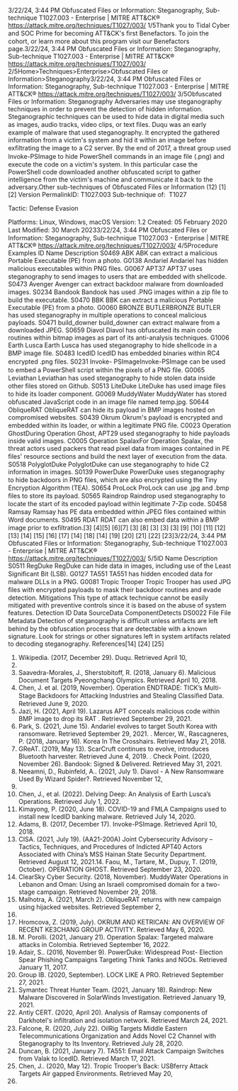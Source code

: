 3/22/24, 3:44 PM Obfuscated Files or Information: Steganography, Sub-technique T1027.003 - Enterprise | MITRE ATT&CK®
https://attack.mitre.org/techniques/T1027/003/ 1/5Thank you to Tidal Cyber and SOC Prime for becoming ATT&CK's ﬁrst Benefactors. To join the cohort, or learn more about this program visit our
Benefactors page.3/22/24, 3:44 PM Obfuscated Files or Information: Steganography, Sub-technique T1027.003 - Enterprise | MITRE ATT&CK®
https://attack.mitre.org/techniques/T1027/003/ 2/5Home>Techniques>Enterprise>Obfuscated Files or Information>Steganography3/22/24, 3:44 PM Obfuscated Files or Information: Steganography, Sub-technique T1027.003 - Enterprise | MITRE ATT&CK®
https://attack.mitre.org/techniques/T1027/003/ 3/5Obfuscated Files or Information: Steganography
Adversaries may use steganography techniques in order to prevent the detection of hidden information. Steganographic techniques can be
used to hide data in digital media such as images, audio tracks, video clips, or text ﬁles.
Duqu was an early example of malware that used steganography. It encrypted the gathered information from a victim's system and hid it
within an image before exﬁltrating the image to a C2 server.
By the end of 2017, a threat group used Invoke-PSImage to hide PowerShell commands in an image ﬁle (.png) and execute the code on a
victim's system. In this particular case the PowerShell code downloaded another obfuscated script to gather intelligence from the victim's
machine and communicate it back to the adversary.Other sub-techniques of Obfuscated Files or Information (12)
[1]
[2]
Version PermalinkID: T1027.003
Sub-technique of:  T1027

Tactic: Defense Evasion

Platforms: Linux, Windows, macOS
Version: 1.2
Created: 05 February 2020
Last Modiﬁed: 30 March 20233/22/24, 3:44 PM Obfuscated Files or Information: Steganography, Sub-technique T1027.003 - Enterprise | MITRE ATT&CK®
https://attack.mitre.org/techniques/T1027/003/ 4/5Procedure Examples
ID Name Description
S0469 ABK ABK can extract a malicious Portable Executable (PE) from a photo.
G0138 Andariel Andariel has hidden malicious executables within PNG ﬁles.
G0067 APT37 APT37 uses steganography to send images to users that are embedded with shellcode.
S0473 Avenger Avenger can extract backdoor malware from downloaded images.
S0234 Bandook Bandook has used .PNG images within a zip ﬁle to build the executable. 
S0470 BBK BBK can extract a malicious Portable Executable (PE) from a photo.
G0060 BRONZE
BUTLERBRONZE BUTLER has used steganography in multiple operations to conceal malicious payloads.
S0471 build\_downer build\_downer can extract malware from a downloaded JPEG.
S0659 Diavol Diavol has obfuscated its main code routines within bitmap images as part of its anti-analysis techniques.
G1006 Earth Lusca Earth Lusca has used steganography to hide shellcode in a BMP image ﬁle.
S0483 IcedID IcedID has embedded binaries within RC4 encrypted .png ﬁles.
S0231 Invoke-
PSImageInvoke-PSImage can be used to embed a PowerShell script within the pixels of a PNG ﬁle.
G0065 Leviathan Leviathan has used steganography to hide stolen data inside other ﬁles stored on Github.
S0513 LiteDuke LiteDuke has used image ﬁles to hide its loader component.
G0069 MuddyWater MuddyWater has stored obfuscated JavaScript code in an image ﬁle named temp.jpg.
S0644 ObliqueRAT ObliqueRAT can hide its payload in BMP images hosted on compromised websites.
S0439 Okrum Okrum's payload is encrypted and embedded within its loader, or within a legitimate PNG ﬁle.
C0023 Operation
GhostDuring Operation Ghost, APT29 used steganography to hide payloads inside valid images.
C0005 Operation
SpalaxFor Operation Spalax, the threat actors used packers that read pixel data from images contained in PE ﬁles'
resource sections and build the next layer of execution from the data.
S0518 PolyglotDuke PolyglotDuke can use steganography to hide C2 information in images.
S0139 PowerDuke PowerDuke uses steganography to hide backdoors in PNG ﬁles, which are also encrypted using the Tiny
Encryption Algorithm (TEA).
S0654 ProLock ProLock can use .jpg and .bmp ﬁles to store its payload.
S0565 Raindrop Raindrop used steganography to locate the start of its encoded payload within legitimate 7-Zip code.
S0458 Ramsay Ramsay has PE data embedded within JPEG ﬁles contained within Word documents.
S0495 RDAT RDAT can also embed data within a BMP image prior to exﬁltration.[3]
[4][5]
[6][7]
[3]
[8]
[3]
[3]
[3]
[9]
[10]
[11]
[12]
[13]
[14]
[15]
[16]
[17]
[14]
[18]
[14]
[19]
[20]
[21]
[22]
[23]3/22/24, 3:44 PM Obfuscated Files or Information: Steganography, Sub-technique T1027.003 - Enterprise | MITRE ATT&CK®
https://attack.mitre.org/techniques/T1027/003/ 5/5ID Name Description
S0511 RegDuke RegDuke can hide data in images, including use of the Least Signiﬁcant Bit (LSB).
G0127 TA551 TA551 has hidden encoded data for malware DLLs in a PNG.
G0081 Tropic Trooper Tropic Trooper has used JPG ﬁles with encrypted payloads to mask their backdoor routines and evade
detection.
Mitigations
This type of attack technique cannot be easily mitigated with preventive controls since it is based on the abuse of system features.
Detection
ID Data SourceData ComponentDetects
DS0022 File File Metadata Detection of steganography is diﬃcult unless artifacts are left behind by the obfuscation
process that are detectable with a known signature. Look for strings or other signatures left in
system artifacts related to decoding steganography.
References[14]
[24]
[25]
1. Wikipedia. (2017, December 29). Duqu. Retrieved April 10,
2018.
2. Saavedra-Morales, J., Sherstobitoff, R. (2018, January 6).
Malicious Document Targets Pyeongchang Olympics.
Retrieved April 10, 2018.
3. Chen, J. et al. (2019, November). Operation ENDTRADE: TICK’s
Multi-Stage Backdoors for Attacking Industries and Stealing
Classiﬁed Data. Retrieved June 9, 2020.
4. Jazi, H. (2021, April 19). Lazarus APT conceals malicious
code within BMP image to drop its RAT . Retrieved September
29, 2021.
5. Park, S. (2021, June 15). Andariel evolves to target South
Korea with ransomware. Retrieved September 29, 2021.
. Mercer, W., Rascagneres, P. (2018, January 16). Korea In The
Crosshairs. Retrieved May 21, 2018.
7. GReAT. (2019, May 13). ScarCruft continues to evolve,
introduces Bluetooth harvester. Retrieved June 4, 2019.
. Check Point. (2020, November 26). Bandook: Signed &
Delivered. Retrieved May 31, 2021.
9. Neeamni, D., Rubinfeld, A.. (2021, July 1). Diavol - A New
Ransomware Used By Wizard Spider?. Retrieved November 12,
2021.
10. Chen, J., et al. (2022). Delving Deep: An Analysis of Earth
Lusca’s Operations. Retrieved July 1, 2022.
11. Kimayong, P. (2020, June 18). COVID-19 and FMLA
Campaigns used to install new IcedID banking malware.
Retrieved July 14, 2020.
12. Adams, B. (2017, December 17). Invoke-PSImage. Retrieved
April 10, 2018.
13. CISA. (2021, July 19). (AA21-200A) Joint Cybersecurity
Advisory – Tactics, Techniques, and Procedures of Indicted
APT40 Actors Associated with China’s MSS Hainan State
Security Department. Retrieved August 12, 2021.14. Faou, M., Tartare, M., Dupuy, T. (2019, October). OPERATION
GHOST. Retrieved September 23, 2020.
15. ClearSky Cyber Security. (2018, November). MuddyWater
Operations in Lebanon and Oman: Using an Israeli
compromised domain for a two-stage campaign. Retrieved
November 29, 2018.
1. Malhotra, A. (2021, March 2). ObliqueRAT returns with new
campaign using hijacked websites. Retrieved September 2,
2021.
17. Hromcova, Z. (2019, July). OKRUM AND KETRICAN: AN
OVERVIEW OF RECENT KE3CHANG GROUP ACTIVITY.
Retrieved May 6, 2020.
1. M. Porolli. (2021, January 21). Operation Spalax: Targeted
malware attacks in Colombia. Retrieved September 16, 2022.
19. Adair, S.. (2016, November 9). PowerDuke: Widespread Post-
Election Spear Phishing Campaigns Targeting Think Tanks
and NGOs. Retrieved January 11, 2017.
20. Group IB. (2020, September). LOCK LIKE A PRO. Retrieved
September 27, 2021.
21. Symantec Threat Hunter Team. (2021, January 18). Raindrop:
New Malware Discovered in SolarWinds Investigation.
Retrieved January 19, 2021.
22. Antiy CERT. (2020, April 20). Analysis of Ramsay components
of Darkhotel's inﬁltration and isolation network. Retrieved
March 24, 2021.
23. Falcone, R. (2020, July 22). OilRig Targets Middle Eastern
Telecommunications Organization and Adds Novel C2
Channel with Steganography to Its Inventory. Retrieved July
28, 2020.
24. Duncan, B. (2021, January 7). TA551: Email Attack Campaign
Switches from Valak to IcedID. Retrieved March 17, 2021.
25. Chen, J.. (2020, May 12). Tropic Trooper’s Back: USBferry
Attack Targets Air gapped Environments. Retrieved May 20,
2020.